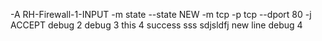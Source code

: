 -A RH-Firewall-1-INPUT -m state --state NEW -m tcp -p tcp --dport 80 -j ACCEPT 
debug 2
debug 3
this 4  success
sss  sdjsldfj
new line debug 4
